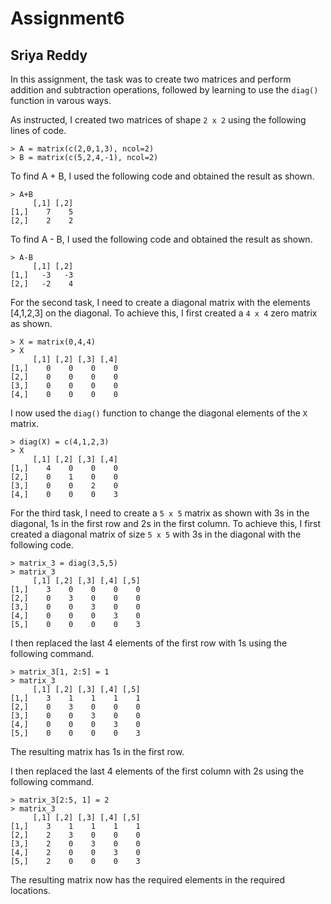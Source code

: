 # Assignment6
## Sriya Reddy

In this assignment, the task was to create two matrices and perform addition and subtraction operations, followed by learning to use the `diag()` function in varous ways.

As instructed, I created two matrices of shape `2 x 2` using the following lines of code.
```
> A = matrix(c(2,0,1,3), ncol=2)
> B = matrix(c(5,2,4,-1), ncol=2)
```
To find A + B, I used the following code and obtained the result as shown.
```
> A+B
     [,1] [,2]
[1,]    7    5
[2,]    2    2
```

To find A - B, I used the following code and obtained the result as shown.
```
> A-B
     [,1] [,2]
[1,]   -3   -3
[2,]   -2    4
```

For the second task, I need to create a diagonal matrix with the elements [4,1,2,3] on the diagonal.
To achieve this, I first created a `4 x 4` zero matrix as shown.
```
> X = matrix(0,4,4)
> X 
     [,1] [,2] [,3] [,4]
[1,]    0    0    0    0
[2,]    0    0    0    0
[3,]    0    0    0    0
[4,]    0    0    0    0
```

I now used the `diag()` function to change the diagonal elements of the `X` matrix.

```
> diag(X) = c(4,1,2,3)
> X 
     [,1] [,2] [,3] [,4]
[1,]    4    0    0    0
[2,]    0    1    0    0
[3,]    0    0    2    0
[4,]    0    0    0    3
```

For the third task, I need to create a `5 x 5` matrix as shown with 3s in the diagonal, 1s in the first row and 2s in the first column. 
To achieve this, I first created a diagonal matrix of size `5 x 5` with 3s in the diagonal with the following code. 
```
> matrix_3 = diag(3,5,5)
> matrix_3
     [,1] [,2] [,3] [,4] [,5]
[1,]    3    0    0    0    0
[2,]    0    3    0    0    0
[3,]    0    0    3    0    0
[4,]    0    0    0    3    0
[5,]    0    0    0    0    3
```

I then replaced the last 4 elements of the first row with 1s using the following command.
```
> matrix_3[1, 2:5] = 1
> matrix_3
     [,1] [,2] [,3] [,4] [,5]
[1,]    3    1    1    1    1
[2,]    0    3    0    0    0
[3,]    0    0    3    0    0
[4,]    0    0    0    3    0
[5,]    0    0    0    0    3
```

The resulting matrix has 1s in the first row.

I then replaced the last 4 elements of the first column with 2s using the following command.
```
> matrix_3[2:5, 1] = 2
> matrix_3
     [,1] [,2] [,3] [,4] [,5]
[1,]    3    1    1    1    1
[2,]    2    3    0    0    0
[3,]    2    0    3    0    0
[4,]    2    0    0    3    0
[5,]    2    0    0    0    3
```

The resulting matrix now has the required elements in the required locations. 
